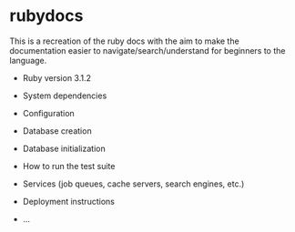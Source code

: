 # rubydocs

This is a recreation of the ruby docs with the aim to make the documentation easier to navigate/search/understand for beginners to the language.

* Ruby version
3.1.2

* System dependencies

* Configuration

* Database creation

* Database initialization

* How to run the test suite

* Services (job queues, cache servers, search engines, etc.)

* Deployment instructions

* ...
